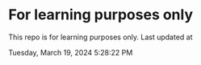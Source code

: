 # For learning purposes only
This repo is for learning purposes only.
Last updated at

Tuesday, March 19, 2024 5:28:22 PM

